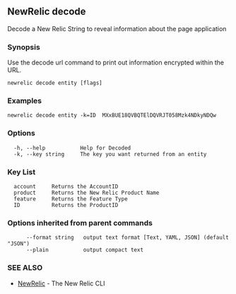 ## NewRelic decode

Decode a New Relic String to reveal information about the page application


### Synopsis

Use the decode url command to print out information encrypted within the URL. 

```
newrelic decode entity [flags]
```

### Examples

```
newrelic decode entity -k=ID  MXxBUE18QVBQTElDQVRJT058Mzk4NDkyNDQw 
```

### Options

```
  -h, --help           Help for Decoded
  -k, --key string     The key you want returned from an entity

```

### Key List

```
  account     Returns the AccountID
  product     Returns the New Relic Product Name
  feature     Returns the Feature Type
  ID          Returns the ProductID

```


### Options inherited from parent commands

```
      --format string   output text format [Text, YAML, JSON] (default "JSON")
      --plain           output compact text
```

### SEE ALSO

* [NewRelic](newrelic.md)	 - The New Relic CLI


